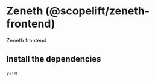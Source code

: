 # Zeneth (@scopelift/zeneth-frontend)

Zeneth frontend

## Install the dependencies
```bash
yarn
```
